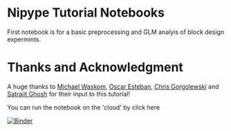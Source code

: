 # Nipype Tutorial Notebooks

First notebook is for a basic preprocessing and GLM analyis of block design expermints.

# Thanks and Acknowledgment

A huge thanks to [Michael Waskom](https://github.com/mwaskom), [Oscar Esteban](https://github.com/oesteban), [Chris Gorgolewski](https://github.com/chrisfilo) and [Satrajit Ghosh](https://github.com/satra) for their input to this tutorial! 

You can run the notebook on the 'cloud' by click here

[![Binder](https://mybinder.org/badge.svg)](https://mybinder.org/v2/gh/arash-ash/nipype_tutorial/master)
